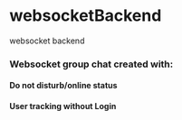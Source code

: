 # websocketBackend
websocket backend


### Websocket group chat created with:
#### Do not disturb/online status 
#### User tracking without Login
